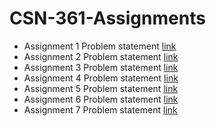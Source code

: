 # CSN-361-Assignments

- Assignment 1 Problem statement [link](https://github.com/aagarwal1012/CSN-361-Assignments/blob/master/Assignment%201/prob_statement.pdf)  
- Assignment 2 Problem statement [link](https://github.com/aagarwal1012/CSN-361-Assignments/blob/master/Assignment%202/prob_statement.pdf)  
- Assignment 3 Problem statement [link](https://github.com/aagarwal1012/CSN-361-Assignments/blob/master/Assignment%203/prob_statement.pdf)   
- Assignment 4 Problem statement [link](https://github.com/aagarwal1012/CSN-361-Assignments/blob/master/Assignment%204/prob_statement.pdf) 
- Assignment 5 Problem statement [link](https://github.com/aagarwal1012/CSN-361-Assignments/blob/master/Assignment%205/prob_statement.pdf) 
- Assignment 6 Problem statement [link](https://github.com/aagarwal1012/CSN-361-Assignments/blob/master/Assignment%206/prob_statement.pdf) 
- Assignment 7 Problem statement [link](https://github.com/aagarwal1012/CSN-361-Assignments/blob/master/Assignment%207/prob_statement.pdf) 